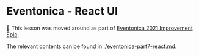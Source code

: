 # Eventonica - React UI

🚧 This lesson was moved around as part of [Eventonica 2021 Improvement Epic](https://github.com/Techtonica/curriculum/issues/1296).

The relevant contents can be found in [./eventonica-part7-react.md](./eventonica-part7-react.md).
